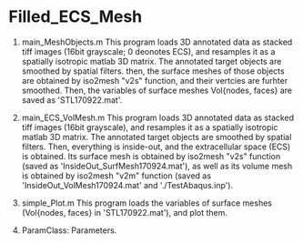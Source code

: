 # Filled_ECS_Mesh

1) main_MeshObjects.m
 This program loads 3D annotated data as stacked tiff images (16bit grayscale; 0 deonotes ECS),
 and resamples it as a spatially isotropic matlab 3D matrix.
 The annotated target objects are smoothed by spatial filters. then,
 the surface meshes of those objects are obtained by iso2mesh "v2s" function, and 
 their vertcies are furhter smoothed.
 Then, the variables of surface meshes Vol{nodes, faces} are saved as 'STL170922.mat'.

2) main_ECS_VolMesh.m
 This program loads 3D annotated data as stacked tiff images (16bit grayscale), and 
 resamples it as a spatially isotropic matlab 3D matrix.
 The annotated target objects are smoothed by spatial filters.
 Then, everything is inside-out, and the extracellular space (ECS) is obtained.
 Its surface mesh is obtained by iso2mesh "v2s" function
 (saved as 'InsideOut_SurfMesh170924.mat'), 
 as well as its volume mesh is obtained by iso2mesh "v2m" function 
 (saved as 'InsideOut_VolMesh170924.mat' and './TestAbaqus.inp').
 
3) simple_Plot.m
This program loads the variables of surface meshes (Vol{nodes, faces} in 'STL170922.mat'),
and plot them.

4) ParamClass:
 Parameters.
 
 
